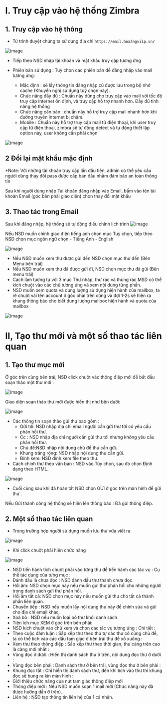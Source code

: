 # I. Truy cập vào hệ thống Zimbra
## 1. Truy cập vào hệ thông
- Từ trình duyệt chúng ta sử dụng địa chỉ `https://mail.hoaàngviíp.vn/`

![image](https://user-images.githubusercontent.com/105496635/186355370-2faa7fd2-cf4d-41a1-ad3e-01b0d1416359.png)


- Tiếp theo NSD nhập tài khoản và mật khâu truy cập tương ứng

- Phiên bản sử dụng : Tuỳ chọn các phiên bản để đăng nhập vào mail tương ứng:

  - Mặc định : sẽ lấy thông tin đăng nhập cũ được lưu trong bộ nhớ cache (Khuyến nghị sử dụng tuỳ chọn này).
  - Chức năng đầy đủ : Chuẩn này dùng cho truy cập vào mail với tốc độ truy cập Internet ổn định, và truy cập hỗ trợ nhanh hơn. Đầy đủ tính năng hệ thống
  - Chức năng căn bản : chuẩn này hỗ trợ truy cập mail nhanh hơn khi đường truyền Internet bị chậm.
  - Mobile : Chuẩn này hỗ trợ truy cập mail từ điện thoại, khi user truy cập từ điện thoại, zimbra sẽ tự động detect và tự động thiết lập option này, user không cần phải chọn

![image](https://user-images.githubusercontent.com/105496635/186356332-4a3b6f55-10ea-4a77-a1f3-c38b2e9f0302.png)

## 2 Đổi lại mật khẩu mặc định
*Note: Với những tài khoản truy cập lần đầu tiên, admin có thể yêu cầu người dùng thay đổi pass được cấp ban đầu nhằm đảm bảo an toàn thông tin

Sau khi người dùng nhập Tài khoản đăng nhập vào Email, bấm vào tên tài khoản Email (góc bên phải giao diện) chọn thay đổi mật khẩu

## 3. Thao tác trong Email

Sau khi đăng nhập, hệ thống sẽ tự động điểu chỉnh lịch trình
![image](https://user-images.githubusercontent.com/105496635/186357276-83930225-1e91-49e0-9e22-eecf72d7196a.png)

Nếu NSD muốn chỉnh giao điện tiếng anh chọn mục Tuỳ chọn, tiếp theo NSD chọn mục ngôn ngữ chọn - Tiếng Anh - English

![image](https://user-images.githubusercontent.com/105496635/186361473-280788d7-0508-4b35-bab4-7cef93809597.png)

- Nếu NSD muốn xem thư được gửi đến NSD chọn mục thư đến (Bên Menu bên trái)
- Nếu NSD muốn xem thư đã được gửi đi, NSD chọn mục thư đã gửi (Bên menu trái)
- Cách làm tương tự với 3 mục Thư nháp, thư rác và thùng rác MSD có thể kích chuột vào các chũ tương ứng và xem nội dung từng phần.
- NSD muốn xem quota và dung lượng sử dụng hiện hành của mailbox, ta rê chuột vài tên account ở góc phải trên cùng và đợi 1-2s sẽ hiện ra khung thông báo cho biết dung lượng mailbox hiện hành và quota của mailbox

![image](https://user-images.githubusercontent.com/105496635/186364053-fcad09c5-dea9-42bd-bdaf-1c697187b592.png)

# II, Tạo thư mới và một số thao tác liên quan
## 1. Tạo thư mục mới
Ở góc trên cùng bên trái, NSD click chuột vào thông điệp mới để bắt đầu soạn thảo một thư mới :

![image](https://user-images.githubusercontent.com/105496635/186370985-578b7edd-712c-484a-8b85-0817d937f9a7.png)

Giao diện soạn thảo thư mới được hiển thị như bên dưới:

![image](https://user-images.githubusercontent.com/105496635/186371091-0c354c15-9e71-4769-9df8-286a961f9e97.png)


- Các thông tin soạn thảo gửi thư bao gồm :
   - Gửi tới: NSD nhập địa chỉ email người cần gửi thư tới có yêu cầu phản hồi thư.
   - Cc : NSD nhập địa chỉ người cần gửi thư tới nhưng không yêu cầu phản hồi thư.
   - Chủ đề:NSD nhập nội dung chủ đề thư cần gửi.
   - Khung trắng rộng: NSD nhập nội dung thư cần gửi.
   - Đính kèm: NSD đính kèm file theo thư.
- Cách chỉnh thư theo văn bản : NSD vào Tùy chọn, sau đó chọn Định dạng theo HTML.

![image](https://user-images.githubusercontent.com/105496635/186371524-8d550e22-7c09-4b44-b248-e509a3a3a933.png)

- Cuối cùng sau khi đã hoàn tất NSD chọn GỬI ở góc trên màn hình để gửi thư .

Nếu Gửi thành công hệ thống sẽ hiện lên thông báo : Đã gửi thông điệp.

## 2. Một số thao tác liên quan
- Trong trường hợp người sử dụng muốn lưu thư vừa viết ra:

![image](https://user-images.githubusercontent.com/105496635/186372196-e7f520b6-5cfc-4ca0-a098-4506cba1f0b0.png)

- Khi click chuột phải hiện chức năng

![image](https://user-images.githubusercontent.com/105496635/186374204-41993e42-933d-4e72-ab83-6ca31629a294.png)


- NSD tiến hành tích chuột phải vào từng thư để tiến hành các tác vụ :
 Cụ thể tác dụng của từng mục :
- Đánh dấu là chưa đọc : NSD đánh dấu thư thành chưa đọc.
- Hồi âm: NSD chọn mục này nếu muốn gửi thư phản hồi cho những người trong danh sách gửi thư phản hồi.
- Hồi âm tất cả: NSD chọn mục này nếu muốn gửi thư cho tất cả thành phần liên quan.
- Chuyển tiếp : NSD nếu muốn lấy nội dung thư này để chỉnh sửa và gửi cho địa chỉ email khác.
- Xoá bỏ : NSD nếu muốn loại bỏ thư khỏi danh sách.
- Tiện ích mục XEM ở góc trên bên phải:
- NSD kích chuột vào chữ xem và chọn các tác vụ tương ứng : Chi tiết :
- Theo cuộc đàm luận : Sắp xếp thư theo thứ tự các thư có cùng chủ đề, ta có thể tích vào các dấu tam giác ở bên trái thư để xổ xuống :
- Xem thư theo thông điệp : Sắp xếp thư theo thời gian, thư càng trên cao là càng mới nhất :
- Vùng đọc ở dưới : Hiển thị danh sách thư ở trên, nội dung đọc thư ở dưới :
- Vùng đọc bên phải : Danh sách thư ở bên trái, vùng đọc thư ở bên phải :
- Khung đọc tắt : Chỉ hiển thị danh sách thư, đến khi tích vào thư thì khung đọc sẽ bung ra kín màn hình :
- Giới thiệu chức năng của nút tam giác thông điệp mới
- Thông điệp mới : Nếu NSD muốn soạn 1 mail mới (Chức năng này đã được hướng dẫn ở trên).
- Liên hệ : NSD tạo thông tin liên hệ của 1 cá nhân.































